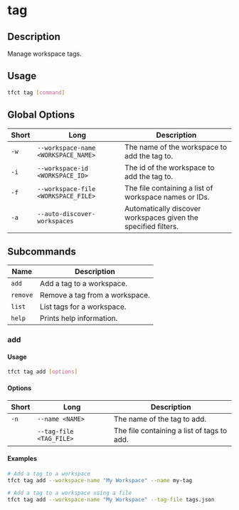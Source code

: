 # tag

## Description

Manage workspace tags.

## Usage

```bash
tfct tag [command]
```

## Global Options

| Short | Long                                | Description                                                    |
|-------|-------------------------------------|----------------------------------------------------------------|
| `-w`  | `--workspace-name <WORKSPACE_NAME>` | The name of the workspace to add the tag to.                   |
| `-i`  | `--workspace-id <WORKSPACE_ID>`     | The id of the workspace to add the tag to.                     |
| `-f`  | `--workspace-file <WORKSPACE_FILE>` | The file containing a list of workspace names or IDs.          |
| `-a`  | `--auto-discover-workspaces`        | Automatically discover workspaces given the specified filters. |

## Subcommands

| Name     | Description                    |
|----------|--------------------------------|
| `add`    | Add a tag to a workspace.      |
| `remove` | Remove a tag from a workspace. |
| `list`   | List tags for a workspace.     |
| `help`   | Prints help information.       |

### add

#### Usage

```bash
tfct tag add [options]
```

#### Options

| Short | Long                      | Description                                                    |
|-------|---------------------------|----------------------------------------------------------------|
| `-n`  | `--name <NAME>`           | The name of the tag to add.                                    |
|       | `--tag-file <TAG_FILE>`   | The file containing a list of tags to add.                     |

#### Examples

```bash
# Add a tag to a workspace
tfct tag add --workspace-name "My Workspace" --name my-tag

# Add a tag to a workspace using a file
tfct tag add --workspace-name "My Workspace" --tag-file tags.json
```
